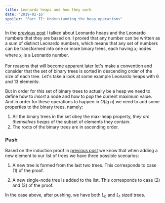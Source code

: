 ```yaml
---
title: Leonardo heaps and how they work
date: '2019-02-16'
spoiler: "Part II: Understanding the heap operations"
---
```


In the [previous post](/leonardo-numbers) I talked about Leonardo heaps and the Leonardo numbers that they are based on. I proved that any number can be written as a sum of distinct Leonardo numbers, which means that any set of numbers can be transformed into one or more binary trees, each having $x_i$ nodes where $x_i$ is a Leonardo number. 

For reasons that will become apparent later let's make a convention and consider that the set of binary trees is sorted in descending order of the size of each tree. Let's take a look at some example Leonardo heaps with 6 and 13 elements:

<div><leonardo-heap-example id="example-1"></leonardo-heap-example></div>

<div><leonardo-heap-example id="example-2"></leonardo-heap-example></div>

But in order for this set of binary trees to actually be a heap we need to define how to _insert_ a node and how to _pop_ the current maximum value. And in order for these operations to happen in $O(lg\ n)$ we need to add some properties to the binary trees, namely:

1. All the binary trees in the set obey the max-heap property, _they are themselves heaps_ of the subset of elements they contain.
2. The roots of the binary trees are in ascending order.

### Push

Based on the induction proof in [previous post](/leonardo-numbers) we know that when adding a new element to our list of trees we have three possible scenarios:

1. A new tree is formed from the last two trees. This corresponds to case (1) of the proof.

<div><leonardo-heap-push-example id="example-1"></leonardo-heap-push-example></div>

2. A new single-node tree is added to the list. This corresponds to case (2) and (3) of the proof.

<div><leonardo-heap-push-example id="example-3"></leonardo-heap-push-example></div>

In the case above, after pushing, we have both $L_0$ and $L_1$ sized trees.
